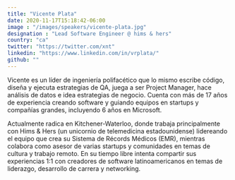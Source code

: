 ```yaml
---
title: "Vicente Plata"
date: 2020-11-17T15:18:42-06:00
image : "/images/speakers/vicente-plata.jpg"
designation : "Lead Software Engineer @ hims & hers"
country: "ca"
twitter: "https://twitter.com/xnt"
linkedin: "https://www.linkedin.com/in/vrplata/"
github: ""
---
```


Vicente es un líder de ingeniería polifacético que lo mismo escribe código, diseña y ejecuta estrategias de QA, juega a ser Project Manager, hace análisis de datos e idea estrategias de negocio. Cuenta con más de 17 años de experiencia creando software y guiando equipos en startups y compañías grandes, incluyendo 6 años en Microsoft.

Actualmente radica en Kitchener-Waterloo, donde trabaja principalmente con Hims & Hers (un unicornio de telemedicina estadounidense) lidereando el equipo que crea su Sistema de Récords Médicos (EMR), mientras colabora como asesor de varias startups y comunidades en temas de cultura y trabajo remoto. En su tiempo libre intenta compartir sus experiencias 1:1 con creadores de software latinoamericanos en temas de liderazgo, desarrollo de carrera y networking. 